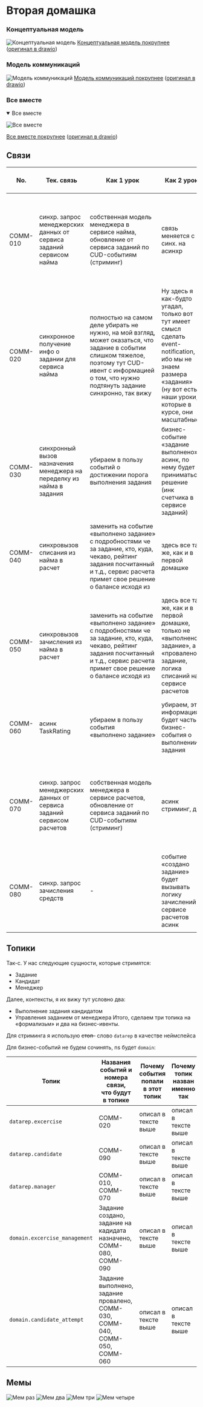 # Вторая домашка

### Концептуальная модель
![Концептуальная модель](assets/conceptual.drawio.png)
[Концептуальная модель покрупнее](assets/conceptual.drawio.png) ([оригинал в drawio](all.drawio))

### Модель коммуникаций
![Модель коммуникаций](assets/communications.drawio.png)
[Модель коммуникаций покрупнее](assets/communications.drawio.png) ([оригинал в drawio](all.drawio))

### Все вместе
<details open>
<summary>Все вместе</summary>

![Все вместе](assets/all.drawio.png)

[Все вместе покрупнее](assets/all.drawio.png) ([оригинал в drawio](all.drawio))

</details>

## Связи

| No.      | Тек. связь                                                             | Как 1 урок                                                                                                                                                                                                  | Как 2 урок                                                                                                                                                                      | Какие проб. решит                                          | Почему меняем                                                                                                                                           |
| -------- | ---------------------------------------------------------------------- | ----------------------------------------------------------------------------------------------------------------------------------------------------------------------------------------------------------- | ------------------------------------------------------------------------------------------------------------------------------------------------------------------------------- | ---------------------------------------------------------- | ------------------------------------------------------------------------------------------------------------------------------------------------------- |
| COMM-010 | синхр. запрос менеджерских данных от сервиса заданий сервисом найма    | собственная модель менеджера в сервисе найма, обновление от сервиса заданий по CUD-событиям (стриминг)                                                                                                      | связь меняется с синх. на асинхр                                                                                                                                                | 010, 030, 080, 090                                         | сейчас на каждую операцию синхронный HTTP вызов, это плохо тем, что вызывает кучу тормозов и проблемы с доступностью из-за зависимости                  |
| COMM-020 | синхронное получение инфо о задании для сервиса найма                  | полностью на самом деле убирать не нужно, на мой взгляд, может оказаться, что задание в событии слишком тяжелое, поэтому тут CUD-ивент с информацией о том, что нужно подтянуть задание синхронно, так вижу | Ну здесь я как-будто угадал, только вот тут имеет смысл сделать event-notification, ибо мы не знаем размера «задания» (ну вот есть наши уроки, которые в курсе, они масштабные) | 020, 060, 040, 080, 100 вероятно                           | вероятно, каждый раз при назначении задания либо старте выполнения подтягивается задание через эту связь, поэтому меняем ее на синхронизацию по событию |
| COMM-030 | синхронный вызов назначения менеджера на переделку из найма в задания  | убираем в пользу событий о достижении порога выполнения задания                                                                                                                                             | бизнес-событие «задание выполнено», асинк, по нему будет приниматься решение (инк счетчика в сервисе заданий)                                                                   | 020, 030, 040, 050, 060, 070, 080                          | эта связь мешает сервисам функционировать независимо                                                                                                    |
| COMM-040 | синхровызов списания из найма в расчет                                 | заменить на событие «выполнено задание» с подробностями че за задание, кто, куда, чекаво, рейтинг задания посчитанный и т.д., сервис расчета примет свое решение о балансе исходя из                        | здесь все так же, как и в первой домашке                                                                                                                                        | 010, 020, 030, 040, 050, 060, 070, 080, 090 и 100 косвенно | синхровызовы во первых тут control coupling, во-вторых, замыкают сервисы, роняя fault tolerance и performance (наверняка и другие -ilities)             |
| COMM-050 | синхровызов зачисления из найма в расчет                               | заменить на событие «выполнено задание» с подробностями че за задание, кто, куда, чекаво, рейтинг задания посчитанный и т.д., сервис расчета примет свое решение о балансе исходя из                        | здесь все так же, как и в первой домашке, только не «выполнено задание», а «провалено задание, логика списаний на сервисе расчетов                                              | 010, 020, 030, 040, 050, 060, 070, 080, 090  и 100         | см. выше                                                                                                                                                |
| COMM-060 | асинк TaskRating                                                       | убираем в пользу события «выполнено задание»                                                                                                                                                                | убираем, эта информация будет частью бизнес-события о выполнении задания                                                                                                        | 100                                                        | кажется, тут решение 100 проблемы, т.к. видимо расчет рейтинга надеется висит на сервисе расчетов                                                       |
| COMM-070 | синхр. запрос менеджерских данных от сервиса заданий сервисом расчетов | собственная модель менеджера в сервисе расчетов, обновление от сервиса заданий по CUD-событиям (стриминг)                                                                                                   | асинк стриминг, да                                                                                                                                                              | 040, 060, 080, 090                                         | сейчас на каждую операцию синхронный HTTP вызов, это плохо тем, что вызывает кучу тормозов и проблемы с доступностью из-за зависимости                  |
| COMM-080 | синхр. запрос зачисления средств                                       | -                                                                                                                                                                                                           | событие «создано задание» будет вызывать логику зачислений в сервисе расчетов<br>асинк                                                                                          | 40, 060, 080, 090                                          | декаплинг по сервисам, повышаем reliability и вообще                                                                                                    |
|          |                                                                        |                                                                                                                                                                                                             |                                                                                                                                                                                 |                                                            |                                                                                                                                                         |

## Топики

Так-с. У нас следующие сущности, которые стримятся:
- Задание
- Кандидат
- Менеджер

Далее, контексты, я их вижу тут условно два:
- Выполнение задания кандидатом
- Управления заданием от менеджера
Итого, сделаем три топика на «формализьм» и два на бизнес-ивенты.

Для стриминга я использую ~~стоп-~~ слово `datarep` в качестве неймспейса

Для бизнес-событий не будем сочинять, ns будет `domain`:

| Топик                         | Названия событий и номера связи, <br>что будут в топике                          | Почему события попали в этот топик | Почему топик назван именно так |
| ----------------------------- | -------------------------------------------------------------------------------- | ---------------------------------- | ------------------------------ |
| `datarep.excercise`           | COMM-020                                                                         | описал в тексте выше               | описал в тексте выше           |
| `datarep.candidate`           | COMM-090                                                                         | описал в тексте выше               | описал в тексте выше           |
| `datarep.manager`             | COMM-010, COMM-070                                                               | описал в тексте выше               | описал в тексте выше           |
| `domain.excercise_management` | Задание создано, задание на кадидата назначено, COMM-080, COMM-090               | описал в тексте выше               | описал в тексте выше           |
| `domain.candidate_attempt`    | Задание выполнено, задание провалено, COMM-030,<br>COMM-040, COMM-050, COMM-060  | описал в тексте выше               | описал в тексте выше           |


## Мемы
![Мем раз](memes/meme1.jpg)
![Мем два](memes/meme2.jpg)
![Мем три](memes/meme3.jpg)
![Мем четыре](memes/meme4.jpg)
